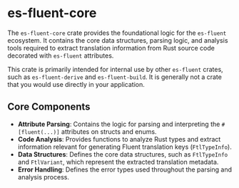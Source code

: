 # es-fluent-core

The `es-fluent-core` crate provides the foundational logic for the `es-fluent` ecosystem. It contains the core data structures, parsing logic, and analysis tools required to extract translation information from Rust source code decorated with `es-fluent` attributes.

This crate is primarily intended for internal use by other `es-fluent` crates, such as `es-fluent-derive` and `es-fluent-build`. It is generally not a crate that you would use directly in your application.

## Core Components

-   **Attribute Parsing**: Contains the logic for parsing and interpreting the `#[fluent(...)]` attributes on structs and enums.
-   **Code Analysis**: Provides functions to analyze Rust types and extract information relevant for generating Fluent translation keys (`FtlTypeInfo`).
-   **Data Structures**: Defines the core data structures, such as `FtlTypeInfo` and `FtlVariant`, which represent the extracted translation metadata.
-   **Error Handling**: Defines the error types used throughout the parsing and analysis process.
